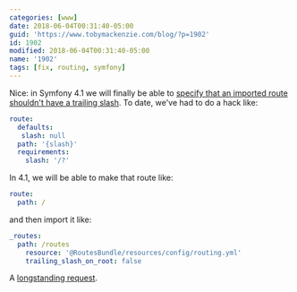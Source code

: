 ```yaml
---
categories: [www]
date: 2018-06-04T00:31:40-05:00
guid: 'https://www.tobymackenzie.com/blog/?p=1902'
id: 1902
modified: 2018-06-04T00:31:40-05:00
name: '1902'
tags: [fix, routing, symfony]
---
```


Nice: in Symfony 4.1 we will finally be able to [specify that an imported route shouldn't have a trailing slash](http://symfony.com/blog/new-in-symfony-4-1-configurable-trailing-slash-on-imported-routes).<!--more-->  To date, we've had to do a hack like:

``` yaml
route:
  defaults:
   slash: null
  path: '{slash}'
  requirements:
    slash: '/?'
```

In 4.1, we will be able to make that route like:

``` yaml
route:
  path: /
```

and then import it like:

``` yaml
_routes:
  path: /routes
	resource: '@RoutesBundle/resources/config/routing.yml'
	trailing_slash_on_root: false
```

A [longstanding request](https://github.com/symfony/symfony/issues/12141).
